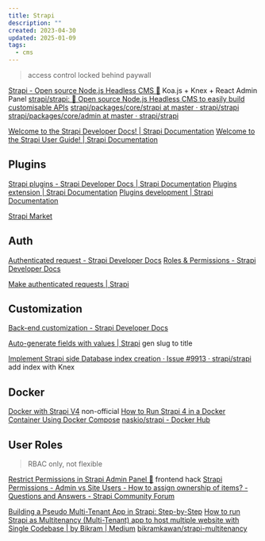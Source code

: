 ```yaml
---
title: Strapi
description: ""
created: 2023-04-30
updated: 2025-01-09
tags:
  - cms
---
```


> access control locked behind paywall

[Strapi - Open source Node.js Headless CMS 🚀](https://strapi.io/) Koa.js + Knex + React Admin Panel
[strapi/strapi: 🚀 Open source Node.js Headless CMS to easily build customisable APIs](https://github.com/strapi/strapi)
[strapi/packages/core/strapi at master · strapi/strapi](https://github.com/strapi/strapi/tree/master/packages/core/strapi)
[strapi/packages/core/admin at master · strapi/strapi](https://github.com/strapi/strapi/tree/master/packages/core/admin)

[Welcome to the Strapi Developer Docs! | Strapi Documentation](https://docs.strapi.io/dev-docs/intro)
[Welcome to the Strapi User Guide! | Strapi Documentation](https://docs.strapi.io/user-docs/intro)

## Plugins

[Strapi plugins - Strapi Developer Docs | Strapi Documentation](https://docs.strapi.io/dev-docs/plugins)
[Plugins extension | Strapi Documentation](https://docs.strapi.io/dev-docs/plugins-extension)
[Plugins development | Strapi Documentation](https://docs.strapi.io/dev-docs/plugins-development)

[Strapi Market](https://market.strapi.io/)

## Auth

[Authenticated request - Strapi Developer Docs](https://docs.strapi.io/developer-docs/latest/guides/auth-request.html)
[Roles & Permissions - Strapi Developer Docs](https://docs.strapi.io/developer-docs/latest/plugins/users-permissions.html)

[Make authenticated requests | Strapi](https://strapi.io/video-library/making-authenticated-requests)

## Customization

[Back-end customization - Strapi Developer Docs](https://docs.strapi.io/developer-docs/latest/development/backend-customization.html)

[Auto-generate fields with values | Strapi](https://strapi.io/video-library/auto-generated-field-value) gen slug to title

[Implement Strapi side Database index creation · Issue #9913 · strapi/strapi](https://github.com/strapi/strapi/issues/9913#issuecomment-811014560) add index with Knex

## Docker

[Docker with Strapi V4](https://blog.dehlin.dev/docker-with-strapi-v4) non-official
[How to Run Strapi 4 in a Docker Container Using Docker Compose](https://razinj.dev/how-to-run-strapi-4-in-a-docker-container-using-docker-compose/)
[naskio/strapi - Docker Hub](https://hub.docker.com/r/naskio/strapi)

## User Roles

> RBAC only, not flexible

[Restrict Permissions in Strapi Admin Panel 🔐](https://strapi.io/blog/admin-permissions) frontend hack
[Strapi Permissions - Admin vs Site Users - How to assign ownership of items? - Questions and Answers - Strapi Community Forum](https://forum.strapi.io/t/strapi-permissions-admin-vs-site-users-how-to-assign-ownership-of-items/1403)

[Building a Pseudo Multi-Tenant App in Strapi: Step-by-Step](https://strapi.io/blog/how-to-build-a-pseudo-multi-tenant-application-in-strapi)
[How to run Strapi as Multitenancy (Multi-Tenant) app to host multiple website with Single Codebase | by Bikram | Medium](https://medium.com/@bikramkawan/how-to-run-strapi-as-multitenancy-multi-tenant-app-to-host-multiple-website-with-single-codebase-4dde5f9de6d)
[bikramkawan/strapi-multitenancy](https://github.com/bikramkawan/strapi-multitenancy)
